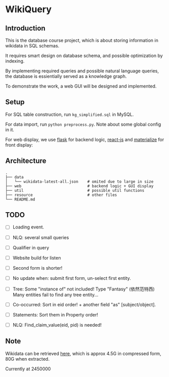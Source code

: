 # WikiQuery

## Introduction

This is the database course project, which is about storing information in wikidata in SQL schemas. 

It requires smart design on database schema, and possible optimization by indexing.

By implementing required queries and possible natural language queries, the database is essientially served as a knowledge graph.

To demonstrate the work, a web GUI will be designed and implemented.

## Setup

For SQL table construction, run `kg_simplified.sql` in MySQL.

For data import, run `python preprocess.py`. Note about some global config in it.

For web display, we use [flask](https://github.com/pallets/flask) for backend logic, [react-js](https://github.com/facebook/react) and [materialize](https://github.com/Dogfalo/materialize) for front display: 



## Architecture

```
.
├── data
│   └── wikidata-latest-all.json  	# omited due to large in size
├── web								# backend logic + GUI display 
├── util							# possible util functions 
├── resource						# other files
└── README.md
```

## TODO

- [ ] Loading event.
- [ ] NLQ: several small queries
- [ ] Qualifier in query
- [ ] Website build for listen 
- [ ] Second form is shorter! 
- [ ] No update when: submit first form, un-select first entity.

- [ ] Tree: Some "instance of" not included! Type "Fantasy" (依然范特西) Many entities fail to find any tree entity...
- [ ] Co-occurred: Sort in eid order! + another field "as" [subject/object].
- [ ] Statements: Sort them in Property order!
- [ ] NLQ: Find_claim_value(eid, pid) is needed!

## Note

Wikidata can be retrieved [here](http://adapt.seiee.sjtu.edu.cn/~frank/wikidata-latest-all.json.bz2), which is approx 4.5G in compressed form, 80G when extracted.


Currently at 2450000